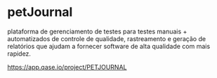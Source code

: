 # petJournal
 plataforma de gerenciamento de testes para testes manuais + automatizados de controle de qualidade, rastreamento e geração de relatórios que ajudam a fornecer software de alta qualidade com mais rapidez.

https://app.qase.io/project/PETJOURNAL
